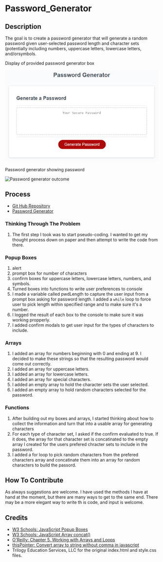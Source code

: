 # Password_Generator

## Description

The goal is to create a password generator that will generate a random password given user-selected password length and character sets (potentially including numbers, uppercase letters, lowercase letters, and/orsymbols.

Display of provided password generator box

![Display of password generator box](/assets/images/03-javascript-homework-demo.png)

Password generator showing password

![Password generator outcome](/assets/images/*******************.png)


## Process



- [Git Hub Repository](https://github.com/areitan/Password_Generator)
- [Password Generator]()


### Thinking Through The Problem

1. The first step I took was to start pseudo-coding. I wanted to get my thought process down on paper and then attempt to write the code from there.


### Popup Boxes

1. alert
2. prompt box for number of characters
3. confirm boxes for uppercase letters, lowercase letters, numbers, and symbols.
4. Turned boxes into functions to write user preferences to console
5. I made a variable called pwdLength to capture the user input from a prompt box asking for password length. I added a ```while``` loop to force user to pick length within specified range and to make sure it's a number.
6. I logged the result of each box to the console to make sure it was working propperly.
7. I added confirm modals to get user input for the types of characters to include.


### Arrays

1. I added an array for numbers beginning with 0 and ending at 9. I decided to make these strings so that the resulting password would come out correctly.
2. I added an array for uppercase letters.
3. I added an array for lowercase letters.
4. I added an array for special characters.
5. I added an empty array to hold the character sets the user selected.
6. I added an empty array to hold random characters selected for the password.


### Functions
1. After building out my boxes and arrays, I started thinking about how to collect the information and turn that into a usable array for generating characters
2. For each type of character set, I asked if the confirm evaluated to true. If it does, the array for that character set is concatinated to the empty array I created for the users prefered chracter sets to include in the password.
3. I added a for loop to pick random characters from the prefered characters array and concatinate them into an array for random characters to build the passord. 



## How To Contribute

As always suggestions are welcome. I have used the methods I have at hand at the moment, but there are many ways to get to the same end. There may be a more elegant way to write th is code, and input is welcome.


## Credits

- [W3 Schools: JavaScript Popup Boxes](https://www.w3schools.com/js/js_popup.asp)
- [W3 Schools: JavaScript Array concat()](https://www.w3schools.com/jsref/jsref_concat_array.asp)
- [O'Reilly: Chapter 5. Working with Arrays and Loops](https://www.oreilly.com/library/view/javascript-cookbook/9781449390211/ch05.html)
- [thisPointer: Convert array to string without comma in javascript](https://thispointer.com/convert-array-to-string-without-comma-in-javascript/)
- Trilogy Education Services, LLC for the original index.html and style.css files.






